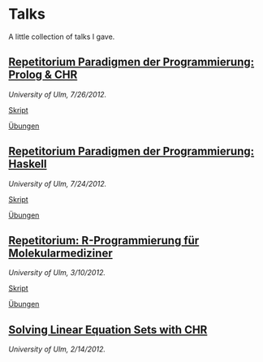 Talks
=====

A little collection of talks I gave.

## [Repetitorium Paradigmen der Programmierung: Prolog & CHR](http://fnogatz.github.com/talks/pdp-rep-12/prolog-chr)

*University of Ulm, 7/26/2012.*

[Skript](http://fnogatz.github.com/talks/pdp-rep-12/prolog-chr)

[Übungen](http://fnogatz.github.com/talks/pdp-rep-12/prolog-chr/exercises.html)

## [Repetitorium Paradigmen der Programmierung: Haskell](http://fnogatz.github.com/talks/pdp-rep-12/haskell)

*University of Ulm, 7/24/2012.*

[Skript](http://fnogatz.github.com/talks/pdp-rep-12/haskell)

[Übungen](http://fnogatz.github.com/talks/pdp-rep-12/haskell/exercises.html)

## [Repetitorium: R-Programmierung für Molekularmediziner](http://fnogatz.github.com/talks/r-bioinformatik)

*University of Ulm, 3/10/2012.*

[Skript](http://fnogatz.github.com/talks/r-bioinformatik)

[Übungen](http://fnogatz.github.com/talks/r-bioinformatik-uebungen)

## [Solving Linear Equation Sets with CHR](http://fnogatz.github.com/talks/chr-equations)

*University of Ulm, 2/14/2012.*
